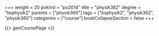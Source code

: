 +++
weight = 20
pokind = "po2014"
title = "physik362"
degree = "bsphysik2"
parents = ["physik360"]
tags = ["bsphysik2", "physik362", "physik360"]
categories = ["course"]
bookCollapseSection = false
+++

{{< genCoursePage >}}
